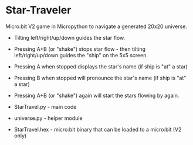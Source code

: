 # Star-Traveler
Micro:bit V2 game in Micropython to navigate a generated 20x20 universe.

* Tilting left/right/up/down guides the star flow.
* Pressing A+B (or "shake") stops star flow - then tilting left/right/up/down guides the "ship" on the 5x5 screen.
* Pressing A when stopped displays the star's name (if ship is "at" a star)
* Pressing B when stopped will pronounce the star's name (if ship is "at" a star)
* Pressing A+B (or "shake") again will start the stars flowing by again.

* StarTravel.py - main code
* universe.py - helper module 
* StarTravel.hex - micro:bit binary that can be loaded to a micro:bit (V2 only)
